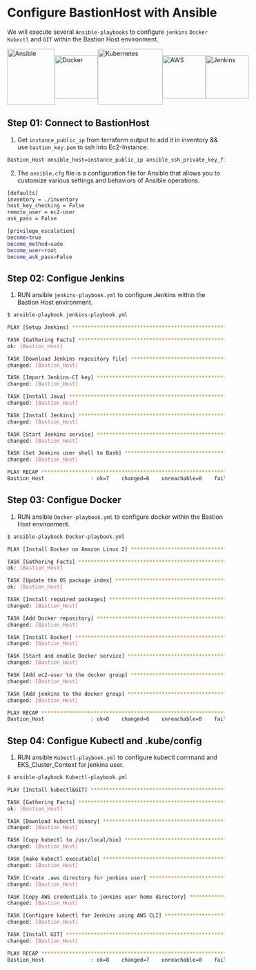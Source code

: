 # Configure BastionHost with Ansible  

We will execute several `Ansible-playbooks` to configure `jenkins` `Docker` `Kubectl` and `GIT` within the Bastion Host environment.  

<div style="display: flex; justify-content: space-between; align-items: center;">
  <img src="https://www.vectorlogo.zone/logos/ansible/ansible-ar21.svg"; alt="Ansible" width="110" height="130">
  <img src="https://www.vectorlogo.zone/logos/docker/docker-official.svg"; alt="Docker" width="100" height="100">
  <img src="https://www.vectorlogo.zone/logos/kubernetes/kubernetes-ar21.svg"; alt="Kubernetes" width="150" height="130">
  <img src="https://www.vectorlogo.zone/logos/amazon_aws/amazon_aws-ar21.svg"; alt="AWS" width="100" height="100">
  <img src="https://www.vectorlogo.zone/logos/jenkins/jenkins-ar21.svg"; alt="Jenkins" width="100" height="100">
</div>  

## Step 01: Connect to BastionHost
1. Get `instance_public_ip` from terraform output to add it in inventory && use `bastion_key.pem` to ssh into Ec2-Instance.
```bash
Bastion_Host ansible_host=instance_public_ip ansible_ssh_private_key_file=../EKS_terraform/bastion_key.pem
```
2. The `ansible.cfg` file is a configuration file for Ansible that allows you to customize various settings and behaviors of Ansible operations.
```bash
[defaults]
inventory = ./inventory
host_key_checking = False
remote_user = ec2-user
ask_pass = False

[privilege_escalation]
become=true
become_method=sudo
become_user=root
become_ask_pass=False
```
## Step 02: Configue Jenkins
1. RUN ansible `jenkins-playbook.yml` to configure Jenkins within the Bastion Host environment.
```bash
$ ansible-playbook jenkins-playbook.yml

PLAY [Setup Jenkins] **********************************************************************************************

TASK [Gathering Facts] ********************************************************************************************
ok: [Bastion_Host]

TASK [Download Jenkins repository file] ***************************************************************************
changed: [Bastion_Host]

TASK [Import Jenkins-CI key] ***************************************************************************************
changed: [Bastion_Host]

TASK [Install Java] *************************************************************************************************
changed: [Bastion_Host]

TASK [Install Jenkins] **********************************************************************************************
changed: [Bastion_Host]

TASK [Start Jenkins service] ****************************************************************************************
changed: [Bastion_Host]

TASK [Set Jenkins user shell to Bash] ********************************************************************************
changed: [Bastion_Host]

PLAY RECAP ************************************************************************************************************
Bastion_Host               : ok=7    changed=6    unreachable=0    failed=0    skipped=0    rescued=0    ignored=0
```
## Step 03: Configue Docker
1. RUN ansible `Docker-playbook.yml` to configure docker within the Bastion Host environment.
```bash
$ ansible-playbook Docker-playbook.yml

PLAY [Install Docker on Amazon Linux 2] **********************************************************************************

TASK [Gathering Facts] **************************************************************************************************
ok: [Bastion_Host]

TASK [Update the OS package index] **************************************************************************************
ok: [Bastion_Host]

TASK [Install required packages] ****************************************************************************************
changed: [Bastion_Host]

TASK [Add Docker repository] ********************************************************************************************
changed: [Bastion_Host]

TASK [Install Docker] ***************************************************************************************************
changed: [Bastion_Host]

TASK [Start and enable Docker service] **********************************************************************************
changed: [Bastion_Host]

TASK [Add ec2-user to the docker group] *********************************************************************************
changed: [Bastion_Host]

TASK [Add jenkins to the docker group] **********************************************************************************
changed: [Bastion_Host]

PLAY RECAP **************************************************************************************************************
Bastion_Host               : ok=8    changed=6    unreachable=0    failed=0    skipped=0    rescued=0    ignored=0
```
## Step 04: Configue Kubectl and .kube/config
1. RUN ansible `Kubectl-playbook.yml` to configure kubectl command and EKS_Cluster_Context for jenkins user.
```bash
$ ansible-playbook Kubectl-playbook.yml

PLAY [Install kubectl&GIT] **************************************************************************************

TASK [Gathering Facts] ******************************************************************************************
ok: [Bastion_Host]

TASK [Download kubectl binary] **********************************************************************************
changed: [Bastion_Host]

TASK [Copy kubectl to /usr/local/bin] ***************************************************************************
changed: [Bastion_Host]

TASK [make kubectl executable] ***********************************************************************************
changed: [Bastion_Host]

TASK [Create .aws directory for jenkins user] *********************************************************************
changed: [Bastion_Host]

TASK [Copy AWS credentials to jenkins user home directory] *********************************************************
changed: [Bastion_Host]

TASK [Configure kubectl for Jenkins using AWS CLI] ******************************************************************
changed: [Bastion_Host]

TASK [Install GIT] **************************************************************************************************
changed: [Bastion_Host]

PLAY RECAP ***********************************************************************************************************
Bastion_Host               : ok=8    changed=7    unreachable=0    failed=0    skipped=0    rescued=0    ignored=0
```
